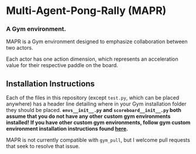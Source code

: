 # Multi-Agent-Pong-Rally (MAPR)
### A Gym environment.

MAPR is a Gym environment designed to emphasize collaboration between two actors.

Each actor has one action dimension, which represents an acceleration value for their respective paddle on the board.

## Installation Instructions

Each of the files in this repository (except `test.py`, which can be placed anywhere) has a header line detailing where in your Gym installation folder they should be placed. **`envs__init__.py` and `scoreboard__init__.py` both assume that you do not have any other custom gym environments installed!  If you have other custom gym environments, follow gym custom environment installation instructions found [here](https://github.com/openai/gym/wiki/Environments).**  

MAPR is not currently compatible with `gym_pull`, but I welcome pull requests that seek to resolve that issue.
